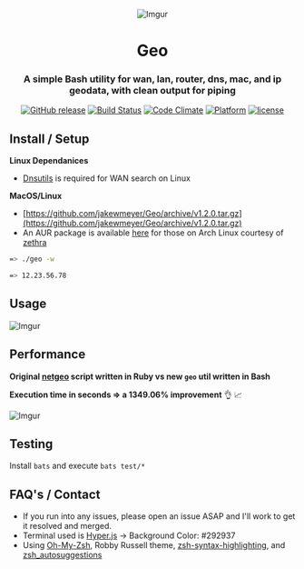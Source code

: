 <div align="center">

![Imgur](http://i.imgur.com/Jk3L3EO.png)

# Geo
### A simple Bash utility for wan, lan, router, dns, mac, and ip geodata, with clean output for piping

[![GitHub release](https://img.shields.io/github/release/jakewmeyer/Geo.svg)]()
[![Build Status](https://travis-ci.org/jakewmeyer/Geo.svg?branch=master)](https://travis-ci.org/jakewmeyer/Geo)
[![Code Climate](https://codeclimate.com/github/jakewmeyer/Geo/badges/gpa.svg)](https://codeclimate.com/github/jakewmeyer/Geo)
[![Platform](https://img.shields.io/badge/platform-MacOS%20%2B%20Linux-blue.svg)]()
[![license](https://img.shields.io/github/license/mashape/apistatus.svg)]()

</div>

## Install / Setup

**Linux Dependanices**

* [Dnsutils](https://packages.debian.org/jessie/dnsutils) is required for WAN search on Linux

**MacOS/Linux**
* [https://github.com/jakewmeyer/Geo/archive/v1.2.0.tar.gz](https://github.com/jakewmeyer/Geo/archive/v1.2.0.tar.gz)
* An AUR package is available [here](https://aur.archlinux.org/packages/geo-bash/) for those on Arch Linux courtesy of [zethra](https://github.com/zethra)
```bash
=> ./geo -w

=> 12.23.56.78
```

## Usage

![Imgur](http://i.imgur.com/PdMSk8w.png)

## Performance
**Original [netgeo](https://github.com/jakewmeyer/Ruby-Scripts) script written in Ruby vs new ```geo``` util written in Bash**

**Execution time in seconds => a 1349.06% improvement** :ok_hand: :chart_with_upwards_trend:

![Imgur](http://i.imgur.com/aAtNFel.png)

## Testing
Install `bats` and execute `bats test/*`

## FAQ's / Contact
* If you run into any issues, please open an issue ASAP and I'll work to get it resolved and merged.
* Terminal used is [Hyper.js](https://hyper.is/) -> Background Color: #292937
* Using [Oh-My-Zsh](https://github.com/robbyrussell/oh-my-zsh), Robby Russell theme, [zsh-syntax-highlighting](https://github.com/zsh-users/zsh-syntax-highlighting), and [zsh_autosuggestions](https://github.com/zsh-users/zsh-autosuggestions)
